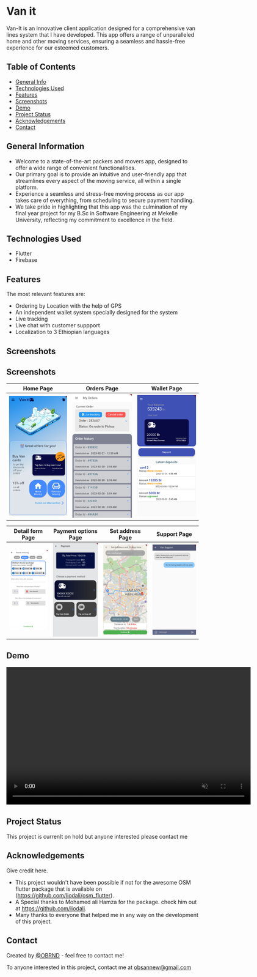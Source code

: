 # Van it

Van-It is an innovative client application designed for a comprehensive van lines system that I have developed.
This app offers a range of unparalleled home and other moving services, ensuring a seamless and hassle-free experience for our esteemed customers.

## Table of Contents
* [General Info](#general-information)
* [Technologies Used](#technologies-used)
* [Features](#features)
* [Screenshots](#screenshots)
* [Demo](#demo)
* [Project Status](#project-status)
* [Acknowledgements](#acknowledgements)
* [Contact](#contact)
<!-- * [License](#license) -->

## General Information
- Welcome to a state-of-the-art packers and movers app, designed to offer a wide range of convenient functionalities.
- Our primary goal is to provide an intuitive and user-friendly app that streamlines every aspect of the moving service, all within a single platform.
- Experience a seamless and stress-free moving process as our app takes care of everything, from scheduling to secure payment handling.
- We take pride in highlighting that this app was the culmination of my final year project for my B.Sc in Software Engineering at Mekelle University, reflecting my commitment to excellence in the field.

## Technologies Used
- Flutter 
- Firebase 

## Features
The most relevant features are:
- Ordering by Location with the help of GPS
- An independent wallet system specially designed for the system
- Live tracking
- Live chat with customer suppport 
- Localization to 3 Ethiopian languages

## Screenshots
## Screenshots

| Home Page              | Orders Page            | Wallet Page            |
| ---------------------- | ---------------------- | ---------------------- | 
| ![Home](Screenshots/Home.jpg) | ![Order](Screenshots/Orders.jpg) | ![Wallet](Screenshots/wallet.jpg) |

| Detail form Page       | Payment options Page   | Set address Page       |   Support Page           |
| ---------------------- | ---------------------- | ---------------------- | ---------------------- | 
| ![Details](Screenshots/Details.jpg) | ![Payment](Screenshots/payment.jpg) | ![Set Address](Screenshots/SetAddress.jpg) |  ![Support](Screenshots/Support.jpg)

## Demo

<video width="640" height="360" controls autoplay muted>
  <source src="Screenshots/VanitRecord.mp4" type="video/mp4">
  Your browser does not support the video tag.
</video>


## Project Status
 This project is currenlt on hold but anyone interested please contact me


## Acknowledgements
Give credit here.
- This project wouldn't have been possible if not for the awesome OSM flutter package that is available on (https://github.com/liodali/osm_flutter).
- A Special thanks to Mohamed ali Hamza for the package. check him out at https://github.com/liodali. 
- Many thanks to everyone that helped me in any way on the development of this project.

## Contact
Created by [@OBRND](https://github.com/OBRND) - feel free to contact me!

To anyone interested in this project, contact me at obsannew@gmail.com
